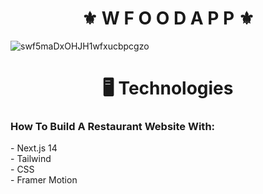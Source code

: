 <h1 align="center">⚜️ W F O O D  A P P ⚜️</h1>

![swf5maDxOHJH1wfxucbpcgzo](https://github.com/juanfsouza/Wfood/assets/88254614/bb61c934-142b-4240-b001-bb44bea86bb8)

<h1 align="center">🖥 Technologies</h1>
<h3>How To Build A Restaurant Website With:</h3>
 - Next.js 14
</br>
 - Tailwind 
</br>
 - CSS 
</br>
 - Framer Motion
</br>
